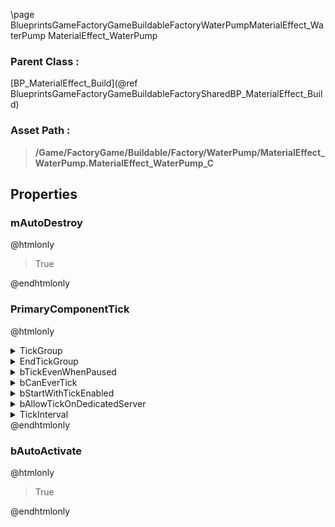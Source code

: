 \page BlueprintsGameFactoryGameBuildableFactoryWaterPumpMaterialEffect_WaterPump MaterialEffect_WaterPump
### Parent Class :
[BP_MaterialEffect_Build](@ref BlueprintsGameFactoryGameBuildableFactorySharedBP_MaterialEffect_Build)
### Asset Path :
<b><blockquote>/Game/FactoryGame/Buildable/Factory/WaterPump/MaterialEffect_WaterPump.MaterialEffect_WaterPump_C</blockquote></b>
## Properties

### mAutoDestroy
@htmlonly
<blockquote>True</blockquote>
@endhtmlonly

### PrimaryComponentTick
@htmlonly
<details>
 <summary>TickGroup</summary>
<blockquote>2</blockquote>
</details>
<details>
 <summary>EndTickGroup</summary>
<blockquote>0</blockquote>
</details>
<details>
 <summary>bTickEvenWhenPaused</summary>
<blockquote>False</blockquote>
</details>
<details>
 <summary>bCanEverTick</summary>
<blockquote>True</blockquote>
</details>
<details>
 <summary>bStartWithTickEnabled</summary>
<blockquote>False</blockquote>
</details>
<details>
 <summary>bAllowTickOnDedicatedServer</summary>
<blockquote>True</blockquote>
</details>
<details>
 <summary>TickInterval</summary>
<blockquote>0</blockquote>
</details>
@endhtmlonly

### bAutoActivate
@htmlonly
<blockquote>True</blockquote>
@endhtmlonly

